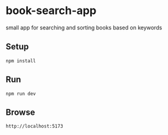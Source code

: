 # book-search-app
small app for searching and sorting books based on keywords

## Setup
```
npm install
```

## Run
```
npm run dev
```

## Browse
```
http://localhost:5173
```